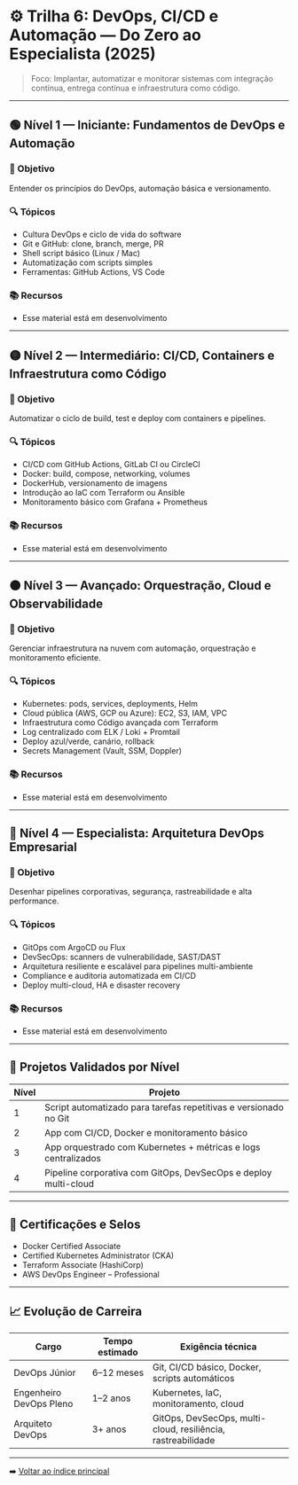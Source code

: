 # ⚙️ Trilha 6: DevOps, CI/CD e Automação — Do Zero ao Especialista (2025)

> Foco: Implantar, automatizar e monitorar sistemas com integração contínua, entrega contínua e infraestrutura como código.

---

## 🟢 Nível 1 — Iniciante: Fundamentos de DevOps e Automação

### 🎯 Objetivo

Entender os princípios do DevOps, automação básica e versionamento.

### 🔍 Tópicos

- Cultura DevOps e ciclo de vida do software
- Git e GitHub: clone, branch, merge, PR
- Shell script básico (Linux / Mac)
- Automatização com scripts simples
- Ferramentas: GitHub Actions, VS Code

### 📚 Recursos

- Esse material está em desenvolvimento
<!-- - Curso: “DevOps Iniciante” — Dio / Alura
- Projeto: Automação de backup de arquivos com shell e GitHub -->

---

## 🟡 Nível 2 — Intermediário: CI/CD, Containers e Infraestrutura como Código

### 🎯 Objetivo

Automatizar o ciclo de build, test e deploy com containers e pipelines.

### 🔍 Tópicos

- CI/CD com GitHub Actions, GitLab CI ou CircleCI
- Docker: build, compose, networking, volumes
- DockerHub, versionamento de imagens
- Introdução ao IaC com Terraform ou Ansible
- Monitoramento básico com Grafana + Prometheus

### 📚 Recursos

- Esse material está em desenvolvimento
<!-- - Curso: “Docker + CI/CD” — FullCycle / Alura
- Projeto: Aplicação com CI/CD e deploy em Docker local -->

---

## 🟠 Nível 3 — Avançado: Orquestração, Cloud e Observabilidade

### 🎯 Objetivo

Gerenciar infraestrutura na nuvem com automação, orquestração e monitoramento eficiente.

### 🔍 Tópicos

- Kubernetes: pods, services, deployments, Helm
- Cloud pública (AWS, GCP ou Azure): EC2, S3, IAM, VPC
- Infraestrutura como Código avançada com Terraform
- Log centralizado com ELK / Loki + Promtail
- Deploy azul/verde, canário, rollback
- Secrets Management (Vault, SSM, Doppler)

### 📚 Recursos

- Esse material está em desenvolvimento
<!-- - Curso: “Kubernetes na Prática” — FullCycle
- Projeto: App orquestrado em Kubernetes + monitoramento + rollback -->

---

## 🔴 Nível 4 — Especialista: Arquitetura DevOps Empresarial

### 🎯 Objetivo

Desenhar pipelines corporativas, segurança, rastreabilidade e alta performance.

### 🔍 Tópicos

- GitOps com ArgoCD ou Flux
- DevSecOps: scanners de vulnerabilidade, SAST/DAST
- Arquitetura resiliente e escalável para pipelines multi-ambiente
- Compliance e auditoria automatizada em CI/CD
- Deploy multi-cloud, HA e disaster recovery

### 📚 Recursos

- Esse material está em desenvolvimento
<!-- - Curso: “DevOps Expert” — LinuxTips / Pluralsight
- Projeto: Pipeline corporativa com GitOps, DevSecOps e multi-cloud -->

---

## 🧪 Projetos Validados por Nível

| Nível | Projeto                                                          |
| ----- | ---------------------------------------------------------------- |
| 1     | Script automatizado para tarefas repetitivas e versionado no Git |
| 2     | App com CI/CD, Docker e monitoramento básico                     |
| 3     | App orquestrado com Kubernetes + métricas e logs centralizados   |
| 4     | Pipeline corporativa com GitOps, DevSecOps e deploy multi-cloud  |

---

## 🧠 Certificações e Selos

- Docker Certified Associate
- Certified Kubernetes Administrator (CKA)
- Terraform Associate (HashiCorp)
- AWS DevOps Engineer – Professional

---

## 📈 Evolução de Carreira

| Cargo                   | Tempo estimado | Exigência técnica                                            |
| ----------------------- | -------------- | ------------------------------------------------------------ |
| DevOps Júnior           | 6–12 meses     | Git, CI/CD básico, Docker, scripts automáticos               |
| Engenheiro DevOps Pleno | 1–2 anos       | Kubernetes, IaC, monitoramento, cloud                        |
| Arquiteto DevOps        | 3+ anos        | GitOps, DevSecOps, multi-cloud, resiliência, rastreabilidade |

---

➡️ [Voltar ao índice principal](../../README.md)
